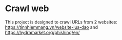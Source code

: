 
# Crawl web

This project is designed to crawl URLs from 2 websites: https://tinnhiemmang.vn/website-lua-dao and https://hydramarket.org/phishing/en/

